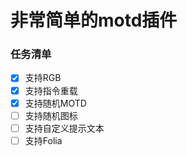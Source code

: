 非常简单的motd插件
===
### 任务清单
+ [x] 支持RGB
+ [x] 支持指令重载
+ [x] 支持随机MOTD
+ [ ] 支持随机图标
+ [ ] 支持自定义提示文本
+ [ ] 支持Folia
